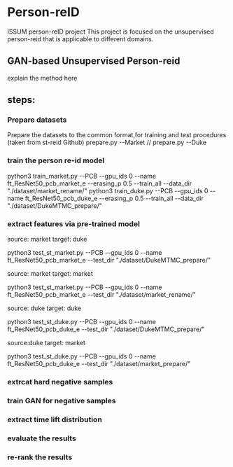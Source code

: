 # Person-reID
ISSUM person-reID project
This project is focused on the unsupervised person-reid that is applicable to different domains.
## GAN-based Unsupervised Person-reid
explain the method here


## steps:

### Prepare datasets
Prepare the datasets to the common format,for training and test procedures (taken from st-reid Github)
prepare.py --Market   //  prepare.py --Duke

### train the person re-id model
python3 train_market.py --PCB --gpu_ids 0 --name ft_ResNet50_pcb_market_e --erasing_p 0.5 --train_all --data_dir "./dataset/market_rename/"
python3 train_duke.py --PCB --gpu_ids 0 --name ft_ResNet50_pcb_duke_e --erasing_p 0.5 --train_all --data_dir "./dataset/DukeMTMC_prepare/"

### extract features via pre-trained model
source: market  target: duke

python3 test_st_market.py --PCB --gpu_ids 0 --name ft_ResNet50_pcb_market_e --test_dir "./dataset/DukeMTMC_prepare/"

source: market target: market

python3 test_st_market.py --PCB --gpu_ids 0 --name ft_ResNet50_pcb_market_e --test_dir "./dataset/market_rename/"

source: duke target: duke

python3 test_st_duke.py --PCB --gpu_ids 0 --name ft_ResNet50_pcb_duke_e --test_dir "./dataset/DukeMTMC_prepare/"

source:duke target: market

python3 test_st_duke.py --PCB --gpu_ids 0 --name ft_ResNet50_pcb_duke_e --test_dir "./dataset/market_prepare/"




### extrcat hard negative samples
### train GAN for negative samples
### extract time lift distribution
### evaluate the results
### re-rank the results
